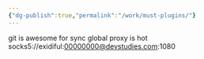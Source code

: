 ```yaml
---
{"dg-publish":true,"permalink":"/work/must-plugins/"}
---
```


git is awesome for sync
global proxy is hot
socks5://exidiful:00000000@devstudies.com:1080
